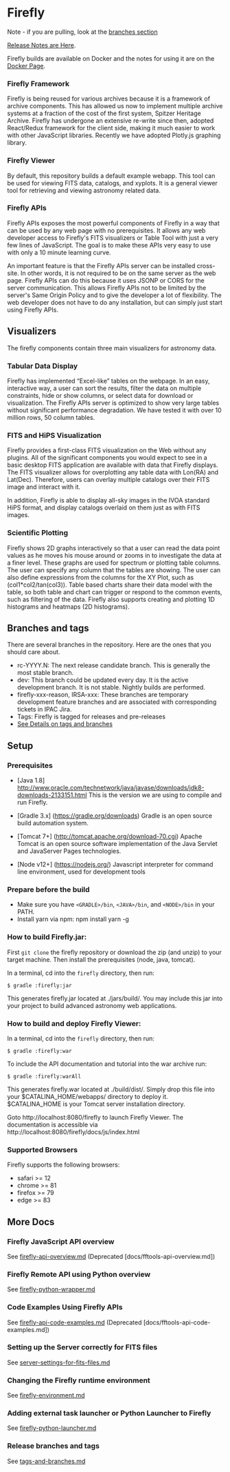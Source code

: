 # Firefly


Note - if you are pulling, look at the [branches section](#branches)

[Release Notes are Here](docs/release-notes.md).

Firefly builds are available on Docker and the notes for using it are on the [Docker Page](https://hub.docker.com/r/ipac/firefly).


### Firefly Framework
Firefly is being reused for various archives because it is a framework of archive components. This has allowed us now to implement multiple archive systems at a fraction of the cost of the first system, Spitzer Heritage Archive. Firefly has undergone an extensive re-write since then, adopted React/Redux framework for the client side, making it much  easier to work with other JavaScript libraries. Recently we have adopted Plotly.js graphing library.

### Firefly Viewer

By default, this repository builds a default example webapp. This tool can be used for viewing FITS data, catalogs, and xyplots. It is a general viewer tool for retrieving and viewing astronomy related data.

### Firefly APIs

Firefly APIs exposes the most powerful components of Firefly in a way that can be used by any web page with no prerequisites. It allows any web developer access to Firefly's FITS visualizers or Table Tool with just a very few lines of JavaScript. The goal is to make these APIs very easy to use with only a 10 minute learning curve.

An important feature is that the Firefly APIs server can be installed cross-site. In other words, it is not required to be on the same server as the web page. Firefly APIs can do this because it uses JSONP or CORS for the server communication. This allows Firefly APIs not to be limited by the server's Same Origin Policy and to give the developer a lot of flexibility. The web developer does not have to do any installation, but can simply just start using Firefly APIs.

## Visualizers
The firefly components contain three main visualizers for astronomy data.


### Tabular Data Display
Firefly has implemented “Excel-like” tables on the webpage. In an easy, interactive way, a user can sort the results, filter the data on multiple constraints, hide or show columns, or select data for download or visualization. The Firefly APIs server is optimized to show very large tables without significant performance degradation. We have tested it with over 10 million rows, 50 column tables.

### FITS and HiPS Visualization
Firefly provides a first-class FITS visualization on the Web without any plugins. All of the significant components you would expect to see in a basic desktop FITS application are available with data that Firefly displays. The FITS visualizer allows for overplotting any table data with Lon(RA) and Lat(Dec). Therefore, users can overlay multiple catalogs over their FITS image and interact with it.

In addition, Firefly is able to display all-sky images in the IVOA standard HiPS format, and display catalogs overlaid on them just as with FITS images.

### Scientific Plotting
Firefly shows 2D graphs interactively so that a user can read the data point values as he moves his mouse around or zooms in to investigate the data at a finer level. These graphs are used for spectrum or plotting table columns. The user can specify any column that the tables are showing. The user can also define expressions from the columns for the XY Plot, such as (col1\*col2/tan(col3)). Table based charts share their data model with the table, so both table and chart can trigger or respond to the common events, such as filtering of the data. Firefly also supports creating and plotting 1D histograms and heatmaps (2D histograms).


## Branches and tags
There are several branches in the repository.  Here are the ones that you should care about.

 - rc-YYYY.N: The next release candidate branch.  This is generally the most stable branch.
 - dev: This branch could be updated every day. It is the active development branch. It is not stable. Nightly builds are performed.
 - firefly-xxx-reason, IRSA-xxx: These branches are temporary development feature branches and are associated with corresponding tickets in IPAC Jira.
 - Tags: Firefly is tagged for releases and pre-releases
 - [See Details on tags and branches](docs/tags-and-branches.md)

## Setup

### Prerequisites
 -  [Java 1.8] http://www.oracle.com/technetwork/java/javase/downloads/jdk8-downloads-2133151.html
    This is the version we are using to compile and run Firefly.  

 -  [Gradle 3.x] (https://gradle.org/downloads)
    Gradle is an open source build automation system.


 -  [Tomcat 7+] (http://tomcat.apache.org/download-70.cgi)
    Apache Tomcat is an open source software implementation of the Java Servlet and JavaServer Pages technologies.

 -  [Node v12+] (https://nodejs.org/) 
    Javascript interpreter for command line environment, used for development tools

### Prepare before the build
 - Make sure you have  `<GRADLE>/bin`, `<JAVA>/bin`, and `<NODE>/bin` in your PATH.
 - Install yarn via npm:  npm install yarn -g


### How to build Firefly.jar:

First `git clone` the firefly repository or download the zip (and unzip) to your target machine. Then install the prerequisites (node, java, tomcat).

In a terminal, cd into the `firefly` directory, then run:

    $ gradle :firefly:jar

This generates firefly.jar located at ./jars/build/.
You may include this jar into your project to build advanced astronomy web applications.


### How to build and deploy Firefly Viewer:

In a terminal, cd into the `firefly` directory, then run:

    $ gradle :firefly:war

To include the API documentation and tutorial into the war archive run:

    $ gradle :firefly:warAll    

This generates firefly.war located at ./build/dist/.
Simply drop this file into your $CATALINA_HOME/webapps/ directory to deploy it.
$CATALINA_HOME is your Tomcat server installation directory.

Goto http://localhost:8080/firefly to launch Firefly Viewer.
The documentation is accessible via http://localhost:8080/firefly/docs/js/index.html


### Supported Browsers

Firefly supports the following browsers:

 - safari >= 12
 - chrome >= 81
 - firefox >= 79
 - edge >= 83


## More Docs

### Firefly JavaScript API overview
See [firefly-api-overview.md](docs/firefly-api-overview.md)
 (Deprecated [docs/fftools-api-overview.md])

### Firefly Remote API using Python overview
See [firefly-python-wrapper.md](docs/firefly-python-wrapper.md)

### Code Examples Using Firefly APIs
See [firefly-api-code-examples.md](tutorial/firefly-api-code-examples.md)
 (Deprecated [docs/fftools-api-code-examples.md])

### Setting up the Server correctly for FITS files
See [server-settings-for-fits-files.md](docs/server-settings-for-fits-files.md)

### Changing the Firefly runtime environment
See [firefly-environment.md](docs/firefly-environment.md)

### Adding external task launcher or Python Launcher to Firefly
See [firefly-python-launcher.md](docs/firefly-external-task-launcher.md)

### Release branches and tags
See [tags-and-branches.md](docs/tags-and-branches.md)
